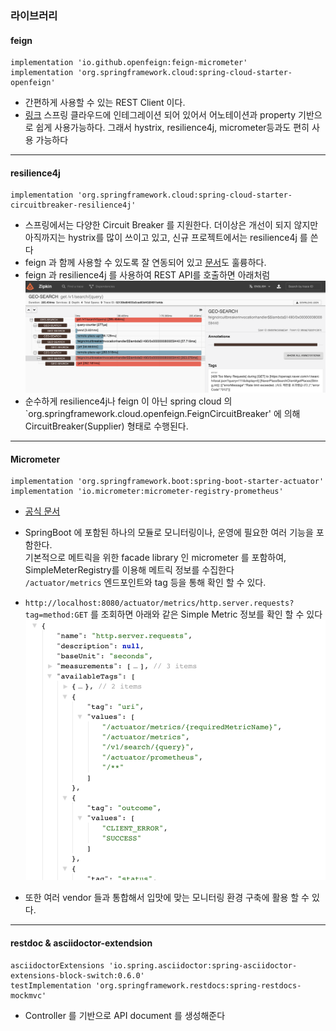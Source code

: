 ### 라이브러리

#### feign

```
implementation 'io.github.openfeign:feign-micrometer'
implementation 'org.springframework.cloud:spring-cloud-starter-openfeign'    
```

* 간편하게 사용할 수 있는 REST Client 이다.
* [링크](https://spring.io/projects/spring-cloud-openfeign) 스프링 클라우드에 인테그레이션 되어 있어서 어노테이션과 property 기반으로 쉽게 사용가능하다. 그래서
  hystrix, resilience4j, micrometer등과도 편히 사용 가능하다

---

#### resilience4j

```
implementation 'org.springframework.cloud:spring-cloud-starter-circuitbreaker-resilience4j'
```

* 스프링에서는 다양한 Circuit Breaker 를 지원한다. 더이상은 개선이 되지 않지만 아직까지는 hystrix를 많이 쓰이고 있고, 신규 프로젝트에서는 resilience4j 를 쓴다
* feign 과 함께 사용할 수 있도록 잘 연동되어 있고 [문서](https://resilience4j.readme.io/docs/feign)도 훌륭하다.
* feign 과 resilience4j 를 사용하여 REST API를 호출하면 아래처럼
  ![그림](images/zipkin2.png)
* 순수하게 resilience4j나 feign 이 아닌 spring cloud 의 `org.springframework.cloud.openfeign.FeignCircuitBreaker' 에 의해
  CircuitBreaker(Supplier) 형태로 수행된다.

---

#### Micrometer

```
implementation 'org.springframework.boot:spring-boot-starter-actuator'
implementation 'io.micrometer:micrometer-registry-prometheus'
```

* [공식 문서](https://docs.spring.io/spring-boot/docs/current/reference/html/actuator.html)
* SpringBoot 에 포함된 하나의 모듈로 모니터링이나, 운영에 필요한 여러 기능을 포함한다.</br>
  기본적으로 메트릭을 위한 facade library 인 micrometer 를 포함하여, SimpleMeterRegistry를 이용해 메트릭 정보를 수집한다 </br>
  `/actuator/metrics` 엔드포인트와 tag 등을 통해 확인 할 수 있다.

* `http://localhost:8080/actuator/metrics/http.server.requests?tag=method:GET` 를 조회하면 아래와 같은 Simple Metric 정보를 확인 할 수 있다
  ![그림](images/micrometer.png)
* 또한 여러 vendor 들과 통합해서 입맛에 맞는 모니터링 환경 구축에 활용 할 수 있다.

---

#### restdoc & asciidoctor-extendsion

```
asciidoctorExtensions 'io.spring.asciidoctor:spring-asciidoctor-extensions-block-switch:0.6.0'
testImplementation 'org.springframework.restdocs:spring-restdocs-mockmvc'
```

* Controller 를 기반으로 API document 를 생성해준다

